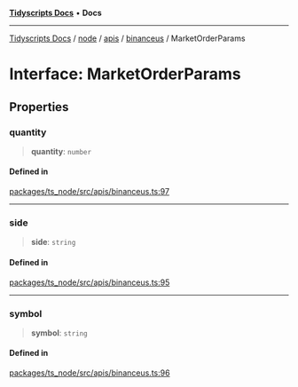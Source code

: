 [**Tidyscripts Docs**](../../../../../../../README.md) • **Docs**

***

[Tidyscripts Docs](../../../../../../../globals.md) / [node](../../../../../README.md) / [apis](../../../README.md) / [binanceus](../README.md) / MarketOrderParams

# Interface: MarketOrderParams

## Properties

### quantity

> **quantity**: `number`

#### Defined in

[packages/ts\_node/src/apis/binanceus.ts:97](https://github.com/sheunaluko/tidyscripts/blob/master/packages/ts_node/src/apis/binanceus.ts#L97)

***

### side

> **side**: `string`

#### Defined in

[packages/ts\_node/src/apis/binanceus.ts:95](https://github.com/sheunaluko/tidyscripts/blob/master/packages/ts_node/src/apis/binanceus.ts#L95)

***

### symbol

> **symbol**: `string`

#### Defined in

[packages/ts\_node/src/apis/binanceus.ts:96](https://github.com/sheunaluko/tidyscripts/blob/master/packages/ts_node/src/apis/binanceus.ts#L96)

